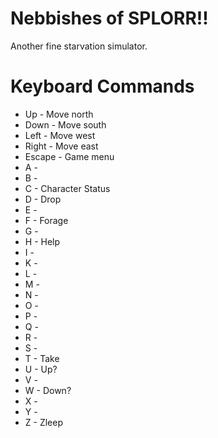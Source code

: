 # Nebbishes of SPLORR!!
Another fine starvation simulator.

# Keyboard Commands
* Up - Move north
* Down - Move south
* Left - Move west
* Right - Move east
* Escape - Game menu
* A -
* B -
* C - Character Status
* D - Drop
* E - 
* F - Forage
* G - 
* H - Help
* I - 
* K -
* L - 
* M -
* N -
* O -
* P -
* Q -
* R -
* S -
* T - Take
* U - Up?
* V - 
* W - Down?
* X -
* Y -
* Z - Zleep